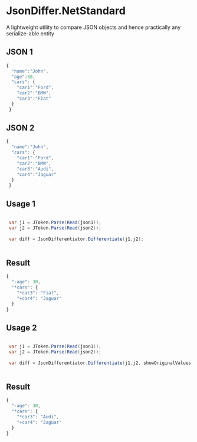 # JsonDiffer.NetStandard
A lightweight utility to compare JSON objects and hence practically any serialize-able entity


## JSON 1
```javascript
{
  "name":"John",
  "age":30,
  "cars": {
    "car1":"Ford",
    "car2":"BMW",
    "car3":"Fiat"
  }
 }
```

## JSON 2
```javascript
{
  "name":"John",
  "cars": {
    "car1":"Ford",
    "car2":"BMW",
    "car3":"Audi",
    "car4":"Jaguar"
  }
 }
```

## Usage 1
```csharp

 var j1 = JToken.Parse(Read(json1));
 var j2 = JToken.Parse(Read(json2));
 
 var diff = JsonDifferentiator.Differentiate(j1,j2);
 
```

## Result 
```javascript
{
  "-age": 30,
  "*cars": {
    "*car3": "Fiat",
    "+car4": "Jaguar"
  }
}
```

## Usage 2
```csharp

 var j1 = JToken.Parse(Read(json1));
 var j2 = JToken.Parse(Read(json2));
 
 var diff = JsonDifferentiator.Differentiate(j1,j2, showOriginalValues: true);
 
```


## Result 
```javascript
{
  "-age": 30,
  "*cars": {
    "*car3": "Audi",
    "+car4": "Jaguar"
  }
}
```

